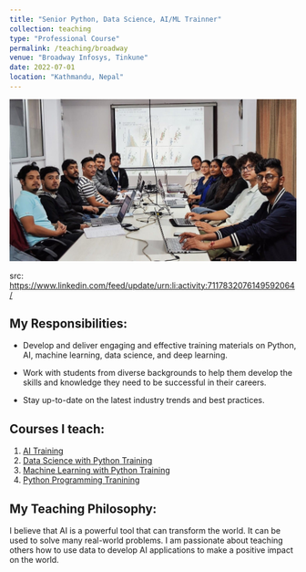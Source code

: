 ```yaml
---
title: "Senior Python, Data Science, AI/ML Trainner"
collection: teaching
type: "Professional Course"
permalink: /teaching/broadway
venue: "Broadway Infosys, Tinkune"
date: 2022-07-01
location: "Kathmandu, Nepal"
---
```


<img src="../images/broadway.jpeg">

src: https://www.linkedin.com/feed/update/urn:li:activity:7117832076149592064/

## My Responsibilities:
* Develop and deliver engaging and effective training materials on Python, AI, machine learning, data science, and deep learning.

* Work with students from diverse backgrounds to help them develop the skills and knowledge they need to be successful in their careers.

* Stay up-to-date on the latest industry trends and best practices.

## Courses I teach:
1. [AI Training](https://broadwayinfosys.com/artificial-intelligence-ai-training)
2. [Data Science with Python Training](https://broadwayinfosys.com/python/data-science-with-python-training-in-nepal)
3. [Machine Learning with Python Training](https://broadwayinfosys.com/machine-learning-with-python-training)
4. [Python Programming Tranining](https://broadwayinfosys.com/python/python-programming)

## My Teaching Philosophy:
I believe that AI is a powerful tool that can transform the world. It can be used to solve many real-world problems. I am passionate about teaching others how to use data to develop AI applications to make a positive impact on the world.


